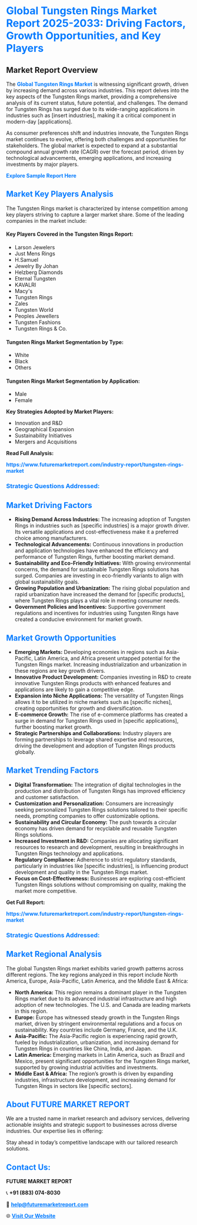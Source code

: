 <h1 style="color: #007BFF;">Global Tungsten Rings Market Report 2025-2033: Driving Factors, Growth Opportunities, and Key Players</h1>

<section id="overview">
<h2>Market Report Overview</h2>
<p>The <a href="https://www.futuremarketreport.com/industry-report/tungsten-rings-market" style="color: #007BFF; text-decoration: none;"><strong>Global Tungsten Rings Market</strong></a> is witnessing significant growth, driven by increasing demand across various industries. This report delves into the key aspects of the Tungsten Rings market, providing a comprehensive analysis of its current status, future potential, and challenges. The demand for Tungsten Rings has surged due to its wide-ranging applications in industries such as [insert industries], making it a critical component in modern-day [applications].</p>
<p>As consumer preferences shift and industries innovate, the Tungsten Rings market continues to evolve, offering both challenges and opportunities for stakeholders. The global market is expected to expand at a substantial compound annual growth rate (CAGR) over the forecast period, driven by technological advancements, emerging applications, and increasing investments by major players.</p>
</section>

<section id="overview">
<p><a href="https://www.futuremarketreport.com/request-sample/reportId=109691" style="color: #007BFF; text-decoration: none;"><strong>Explore Sample Report Here</strong></a></p>
</section>

<section id="key-players">
<h2 style="color: #007BFF;">Market Key Players Analysis</h2>
<p>The Tungsten Rings market is characterized by intense competition among key players striving to capture a larger market share. Some of the leading companies in the market include:</p>
<h4>Key Players Covered in the Tungsten Rings Report:</h4>
<ul><li>Larson Jewelers</li><li>Just Mens Rings</li><li>H.Samuel</li><li>Jewelry By Johan</li><li>Helzberg Diamonds</li><li>Eternal Tungsten</li><li>KAVALRI</li><li>Macy&#039;s</li><li>Tungsten Rings</li><li>Zales</li><li>Tungsten World</li><li>Peoples Jewellers</li><li>Tungsten Fashions</li><li>Tungsten Rings &amp; Co.</li></ul>
<h4>Tungsten Rings Market Segmentation by Type:</h4>
<ul><li>White</li><li>Black</li><li>Others</li></ul>

<h4>Tungsten Rings Market Segmentation by Application:</h4>
<ul><li>Male</li><li>Female</li></ul>
<p><strong>Key Strategies Adopted by Market Players:</strong></p>
<ul>
<li>Innovation and R&D</li>
<li>Geographical Expansion</li>
<li>Sustainability Initiatives</li>
<li>Mergers and Acquisitions</li>
</ul>
</section>

<section>
<p><strong>Read Full Analysis: </strong></p><a href="https://www.futuremarketreport.com/industry-report/tungsten-rings-market" style="color: #007BFF; text-decoration: none;"><strong>https://www.futuremarketreport.com/industry-report/tungsten-rings-market</strong></a>
<h3 style="color: #007BFF;">Strategic Questions Addressed:</h3>
</section>

<section id="driving-factors">
<h2 style="color: #007BFF;">Market Driving Factors</h2>
<ul>
<li><strong>Rising Demand Across Industries:</strong> The increasing adoption of Tungsten Rings in industries such as [specific industries] is a major growth driver. Its versatile applications and cost-effectiveness make it a preferred choice among manufacturers.</li>
<li><strong>Technological Advancements:</strong> Continuous innovations in production and application technologies have enhanced the efficiency and performance of Tungsten Rings, further boosting market demand.</li>
<li><strong>Sustainability and Eco-Friendly Initiatives:</strong> With growing environmental concerns, the demand for sustainable Tungsten Rings solutions has surged. Companies are investing in eco-friendly variants to align with global sustainability goals.</li>
<li><strong>Growing Population and Urbanization:</strong> The rising global population and rapid urbanization have increased the demand for [specific products], where Tungsten Rings plays a vital role in meeting consumer needs.</li>
<li><strong>Government Policies and Incentives:</strong> Supportive government regulations and incentives for industries using Tungsten Rings have created a conducive environment for market growth.</li>
</ul>
</section>

<section id="growth-opportunities">
<h2 style="color: #007BFF;">Market Growth Opportunities</h2>
<ul>
<li><strong>Emerging Markets:</strong> Developing economies in regions such as Asia-Pacific, Latin America, and Africa present untapped potential for the Tungsten Rings market. Increasing industrialization and urbanization in these regions are key growth drivers.</li>
<li><strong>Innovative Product Development:</strong> Companies investing in R&D to create innovative Tungsten Rings products with enhanced features and applications are likely to gain a competitive edge.</li>
<li><strong>Expansion into Niche Applications:</strong> The versatility of Tungsten Rings allows it to be utilized in niche markets such as [specific niches], creating opportunities for growth and diversification.</li>
<li><strong>E-commerce Growth:</strong> The rise of e-commerce platforms has created a surge in demand for Tungsten Rings used in [specific applications], further boosting market growth.</li>
<li><strong>Strategic Partnerships and Collaborations:</strong> Industry players are forming partnerships to leverage shared expertise and resources, driving the development and adoption of Tungsten Rings products globally.</li>
</ul>
</section>

<section id="trending-factors">
<h2 style="color: #007BFF;">Market Trending Factors</h2>
<ul>
<li><strong>Digital Transformation:</strong> The integration of digital technologies in the production and distribution of Tungsten Rings has improved efficiency and customer satisfaction.</li>
<li><strong>Customization and Personalization:</strong> Consumers are increasingly seeking personalized Tungsten Rings solutions tailored to their specific needs, prompting companies to offer customizable options.</li>
<li><strong>Sustainability and Circular Economy:</strong> The push towards a circular economy has driven demand for recyclable and reusable Tungsten Rings solutions.</li>
<li><strong>Increased Investment in R&D:</strong> Companies are allocating significant resources to research and development, resulting in breakthroughs in Tungsten Rings technology and applications.</li>
<li><strong>Regulatory Compliance:</strong> Adherence to strict regulatory standards, particularly in industries like [specific industries], is influencing product development and quality in the Tungsten Rings market.</li>
<li><strong>Focus on Cost-Effectiveness:</strong> Businesses are exploring cost-efficient Tungsten Rings solutions without compromising on quality, making the market more competitive.</li>
</ul>
</section>

<section>
<p><strong>Get Full Report: </strong></p><a href="https://www.futuremarketreport.com/industry-report/tungsten-rings-market" style="color: #007BFF; text-decoration: none;"><strong>https://www.futuremarketreport.com/industry-report/tungsten-rings-market</strong></a>
<h3 style="color: #007BFF;">Strategic Questions Addressed:</h3>
</section>


<section id="regional-analysis">
<h2 style="color: #007BFF;">Market Regional Analysis</h2>
<p>The global Tungsten Rings market exhibits varied growth patterns across different regions. The key regions analyzed in this report include North America, Europe, Asia-Pacific, Latin America, and the Middle East & Africa:</p>
<ul>
<li><strong>North America:</strong> This region remains a dominant player in the Tungsten Rings market due to its advanced industrial infrastructure and high adoption of new technologies. The U.S. and Canada are leading markets in this region.</li>
<li><strong>Europe:</strong> Europe has witnessed steady growth in the Tungsten Rings market, driven by stringent environmental regulations and a focus on sustainability. Key countries include Germany, France, and the U.K.</li>
<li><strong>Asia-Pacific:</strong> The Asia-Pacific region is experiencing rapid growth, fueled by industrialization, urbanization, and increasing demand for Tungsten Rings in countries like China, India, and Japan.</li>
<li><strong>Latin America:</strong> Emerging markets in Latin America, such as Brazil and Mexico, present significant opportunities for the Tungsten Rings market, supported by growing industrial activities and investments.</li>
<li><strong>Middle East & Africa:</strong> The region’s growth is driven by expanding industries, infrastructure development, and increasing demand for Tungsten Rings in sectors like [specific sectors].</li>
</ul>
</section>

<footer>
<h2 style="color: #007BFF;">About FUTURE MARKET REPORT</h2>
<p>We are a trusted name in market research and advisory services, delivering actionable insights and strategic support to businesses across diverse industries. Our expertise lies in offering:</p>

<p>Stay ahead in today’s competitive landscape with our tailored research solutions.</p>

<h2 style="color: #007BFF;">Contact Us:</h2>
<p><strong>FUTURE MARKET REPORT</strong></p>
<p>📞 <strong>+91 (883) 074-8030</strong></p>
<p>📧 <strong><a href="mailto:help@futuremarketreport.com" style="color: #007BFF;">help@futuremarketreport.com</a></strong></p>
<p>🌐 <strong><a href="https://www.futuremarketreport.com/" style="color: #007BFF;">Visit Our Website</a></strong></p>
</footer>